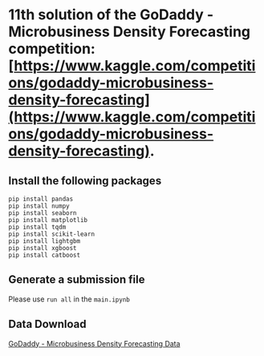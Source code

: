 # 11th solution of the GoDaddy - Microbusiness Density Forecasting competition: [https://www.kaggle.com/competitions/godaddy-microbusiness-density-forecasting](https://www.kaggle.com/competitions/godaddy-microbusiness-density-forecasting).


## Install the following packages

```
pip install pandas
pip install numpy
pip install seaborn
pip install matplotlib
pip install tqdm
pip install scikit-learn
pip install lightgbm
pip install xgboost
pip install catboost

```

## Generate a submission file

Please use `run all` in the `main.ipynb`

## Data Download

[GoDaddy - Microbusiness Density Forecasting Data](https://www.kaggle.com/competitions/godaddy-microbusiness-density-forecasting/data)
